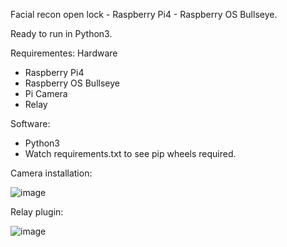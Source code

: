 Facial recon open lock - Raspberry Pi4 - Raspberry OS Bullseye.

Ready to run in Python3.

Requirementes:
Hardware
- Raspberry Pi4
- Raspberry OS Bullseye
- Pi Camera
- Relay

Software:
- Python3
- Watch requirements.txt to see pip wheels required.  

Camera installation:

![image](https://github.com/user-attachments/assets/f63b9c7a-dad7-4b74-ba76-c4b75866b780)

Relay plugin:

![image](https://github.com/user-attachments/assets/b7f152ff-fb80-4eea-abf4-49c034fed727)



